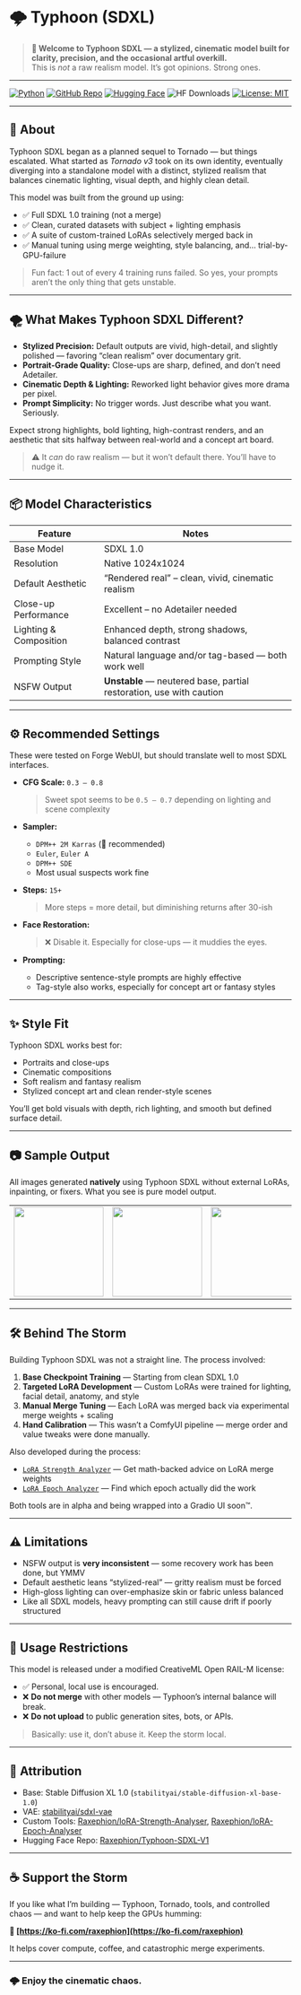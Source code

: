 # 🌩️ Typhoon (SDXL)

> **📢 Welcome to Typhoon SDXL — a stylized, cinematic model built for clarity, precision, and the occasional artful overkill.**  
> This is *not* a raw realism model. It’s got opinions. Strong ones.

---

[![Python](https://img.shields.io/badge/Python-3.10+-blue?logo=python&logoColor=white)](https://www.python.org/)
[![GitHub Repo](https://img.shields.io/badge/GitHub-Raxephion/Typhoon--SDXL--model-181717?logo=github)](https://github.com/Raxephion/Typhoon-SDXL-model)
[![Hugging Face](https://img.shields.io/badge/HuggingFace-Raxephion/Typhoon--SDXL--V1-orange?logo=huggingface)](https://huggingface.co/Raxephion)
![HF Downloads](https://img.shields.io/badge/Downloads-Fresh%20Out%20The%20Lab-orange?logo=huggingface)
[![License: MIT](https://img.shields.io/badge/License-MIT-yellow.svg)](./LICENSE)

---

## 🧠 About

Typhoon SDXL began as a planned sequel to Tornado — but things escalated. What started as *Tornado v3* took on its own identity, eventually diverging into a standalone model with a distinct, stylized realism that balances cinematic lighting, visual depth, and highly clean detail.

This model was built from the ground up using:
- ✅ Full SDXL 1.0 training (not a merge)
- ✅ Clean, curated datasets with subject + lighting emphasis
- ✅ A suite of custom-trained LoRAs selectively merged back in
- ✅ Manual tuning using merge weighting, style balancing, and… trial-by-GPU-failure

> Fun fact: 1 out of every 4 training runs failed. So yes, your prompts aren’t the only thing that gets unstable.

---

## 🌪️ What Makes Typhoon SDXL Different?

- **Stylized Precision:** Default outputs are vivid, high-detail, and slightly polished — favoring “clean realism” over documentary grit.
- **Portrait-Grade Quality:** Close-ups are sharp, defined, and don’t need Adetailer.
- **Cinematic Depth & Lighting:** Reworked light behavior gives more drama per pixel.
- **Prompt Simplicity:** No trigger words. Just describe what you want. Seriously.

Expect strong highlights, bold lighting, high-contrast renders, and an aesthetic that sits halfway between real-world and a concept art board.

> ⚠️ It *can* do raw realism — but it won’t default there. You’ll have to nudge it.

---

## 📦 Model Characteristics

| Feature               | Notes                                                                 |
|-----------------------|-----------------------------------------------------------------------|
| Base Model            | SDXL 1.0                                                              |
| Resolution            | Native 1024x1024                                                      |
| Default Aesthetic     | “Rendered real” – clean, vivid, cinematic realism                     |
| Close-up Performance  | Excellent – no Adetailer needed                                       |
| Lighting & Composition| Enhanced depth, strong shadows, balanced contrast                     |
| Prompting Style       | Natural language and/or tag-based — both work well                    |
| NSFW Output           | **Unstable** — neutered base, partial restoration, use with caution   |

---

## ⚙️ Recommended Settings

These were tested on Forge WebUI, but should translate well to most SDXL interfaces.

- **CFG Scale:** `0.3 – 0.8`  
  > Sweet spot seems to be `0.5 – 0.7` depending on lighting and scene complexity

- **Sampler:**  
  - `DPM++ 2M Karras` (🥇 recommended)  
  - `Euler`, `Euler A`  
  - `DPM++ SDE`  
  - Most usual suspects work fine

- **Steps:** `15+`  
  > More steps = more detail, but diminishing returns after 30-ish

- **Face Restoration:**  
  > ❌ Disable it. Especially for close-ups — it muddies the eyes.

- **Prompting:**  
  - Descriptive sentence-style prompts are highly effective  
  - Tag-style also works, especially for concept art or fantasy styles

---

## ✨ Style Fit

Typhoon SDXL works best for:
- Portraits and close-ups
- Cinematic compositions
- Soft realism and fantasy realism
- Stylized concept art and clean render-style scenes

You’ll get bold visuals with depth, rich lighting, and smooth but defined surface detail.

---

## 📷 Sample Output

All images generated **natively** using Typhoon SDXL without external LoRAs, inpainting, or fixers. What you see is pure model output.

<table> <tr> <td><img src="./images/typhoonxl_0001.png" width="160"/></td> <td><img src="./images/typhoonxl_0002.png" width="160"/></td> <td><img src="./images/typhoonxl_0003.png" width="160"/></td> <td><img src="./images/typhoonxl_0004.png" width="160"/></td> <td><img src="./images/typhoonxl_0005.png" width="160"/></td> </tr> </table>

---

## 🛠️ Behind The Storm

Building Typhoon SDXL was not a straight line. The process involved:

1. **Base Checkpoint Training** — Starting from clean SDXL 1.0
2. **Targeted LoRA Development** — Custom LoRAs were trained for lighting, facial detail, anatomy, and style
3. **Manual Merge Tuning** — Each LoRA was merged back via experimental merge weights + scaling
4. **Hand Calibration** — This wasn’t a ComfyUI pipeline — merge order and value tweaks were done manually.

Also developed during the process:

- [`LoRA Strength Analyzer`](https://github.com/Raxephion/loRA-Strength-Analyser) — Get math-backed advice on LoRA merge weights
- [`LoRA Epoch Analyzer`](https://github.com/Raxephion/loRA-Epoch-Analyser) — Find which epoch actually did the work

Both tools are in alpha and being wrapped into a Gradio UI soon™.

---

## ⚠️ Limitations

- NSFW output is **very inconsistent** — some recovery work has been done, but YMMV
- Default aesthetic leans “stylized-real” — gritty realism must be forced
- High-gloss lighting can over-emphasize skin or fabric unless balanced
- Like all SDXL models, heavy prompting can still cause drift if poorly structured

---

## 🚫 Usage Restrictions

This model is released under a modified CreativeML Open RAIL-M license:

- ✅ Personal, local use is encouraged.
- ❌ **Do not merge** with other models — Typhoon’s internal balance will break.
- ❌ **Do not upload** to public generation sites, bots, or APIs.

> Basically: use it, don’t abuse it. Keep the storm local.

---

## 📍 Attribution

- Base: Stable Diffusion XL 1.0 (`stabilityai/stable-diffusion-xl-base-1.0`)
- VAE: [stabilityai/sdxl-vae](https://huggingface.co/stabilityai/sdxl-vae)
- Custom Tools: [Raxephion/loRA-Strength-Analyser](https://github.com/Raxephion/loRA-Strength-Analyser), [Raxephion/loRA-Epoch-Analyser](https://github.com/Raxephion/loRA-Epoch-Analyser)
- Hugging Face Repo: [Raxephion/Typhoon-SDXL-V1](https://huggingface.co/Raxephion/Typhoon-SDXL-V1)

---

## ☕ Support the Storm

If you like what I’m building — Typhoon, Tornado, tools, and controlled chaos — and want to help keep the GPUs humming:

**💖 [https://ko-fi.com/raxephion](https://ko-fi.com/raxephion)**

It helps cover compute, coffee, and catastrophic merge experiments.

---

### 🌩️ Enjoy the cinematic chaos.
